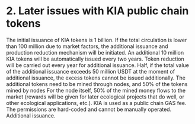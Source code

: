 # 2. Later issues with KIA public chain tokens

The initial issuance of KIA tokens is 1 billion. If the total circulation is lower than 100 million due to market factors, the additional issuance and production reduction mechanism will be initiated. An additional 10 million KIA tokens will be automatically issued every two years. Token reduction will be carried out every year for additional issuance. Half, if the total value of the additional issuance exceeds 50 million USDT at the moment of additional issuance, the excess tokens cannot be issued additionally. The additional tokens need to be mined through nodes, and 50% of the tokens mined by nodes For the node itself, 50% of the mined money flows to the market (rewards will be given for later ecological projects that do well, or other ecological applications, etc.). KIA is used as a public chain GAS fee. The permissions are hard-coded and cannot be manually operated. Additional issuance.
